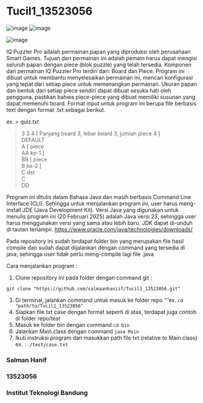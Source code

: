 # Tucil1_13523056
![image](https://github.com/user-attachments/assets/83df7ceb-85aa-4198-bd99-10e74e796205)
![image](https://github.com/user-attachments/assets/3eaebd3d-b85f-4c8c-8b08-2987aedf7291)

![image](https://github.com/user-attachments/assets/7a53d358-acff-4fd1-b8df-410f5d6f2b1e)

IQ Puzzler Pro adalah permainan papan yang diproduksi oleh perusahaan Smart Games. Tujuan dari permainan ini adalah pemain harus dapat mengisi seluruh papan dengan piece (blok puzzle) yang telah tersedia. 
Komponen dari permainan IQ Puzzler Pro terdiri dari: Board dan Piece.
Program ini dibuat untuk membantu menyelesaikan permainan ini, mencari konfigurasi yang tepat dari setiap piece untuk memenangkan permainan. Ukuran papan dan bentuk dari setiap piece sendiri dapat dibuat sesuka hati oleh pengguna, pastikan bahwa piece-piece yang dibuat memiliki susunan yang dapat memenuhi board.
Format input untuk program ini berupa file berbasis text dengan format .txt sebagai berikut.

ex. > quiz.txt

> 3 3 4   [ Panjang board 3, lebar board 3, jumlah piece 4 ] <br>
DEFAULT <br>
A      [ piece <br>
AA       ke-1 ] <br>
BB     [ piece <br>
 B      ke-2 ] <br>
C         dst <br>
C <br>
DD

Program ini ditulis dalam Bahasa Java dan masih berbasis Command Line Interface (CLI). Sehingga untuk menjalankan program ini, user harus meng-install JDE (Java Development Kit). Versi Java yang digunakan untuk menulis program ini (20 Februari 2025) adalah Java versi 23, sehingga user harus menggunakan versi yang sama atau lebih baru. JDK dapat di-unduh di tautan terlampir.
https://www.oracle.com/java/technologies/downloads/

Pada repository ini sudah terdapat folder bin yang merupakan file hasil compile dan sudah dapat dijalankan dengan command yang tersedia di java, sehingga user tidak perlu meng-compile lagi file .java

Cara menjalankan program :
1. Clone repository ini pada folder dengan command git :
```
git clone "https://github.com/salmaanhaniif/Tucil1_13523056.git"
```
3. Di terminal, jalankan command untuk masuk ke folder repo 
'''ex. ``` cd "path/to/Tucil1_13523056" ```
4. Siapkan file txt case dengan format seperti di atas, terdapat juga contoh di folder repo/test
5. Masuk ke folder bin dengan command
```cd bin```
6. Jalankan Main.class dengan command
```java Main```
7. Ikuti instruksi program dan masukkan path file txt (relative to Main.class)
ex. ```../test/case.txt```


### Salman Hanif
### 13523056
### Institut Teknologi Bandung
